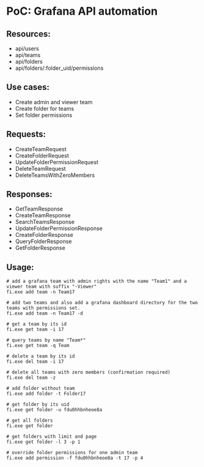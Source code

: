 # PoC: Grafana API automation

## Resources:

- api/users
- api/teams
- api/folders
- api/folders/:folder_uid/permissions

## Use cases:

- Create admin and viewer team
- Create folder for teams
- Set folder permissions

## Requests:

- CreateTeamRequest
- CreateFolderRequest
- UpdateFolderPermissionRequest
- DeleteTeamRequest
- DeleteTeamsWithZeroMembers

## Responses:

- GetTeamResponse
- CreateTeamResponse
- SearchTeamsResponse
- UpdateFolderPermissionResponse
- CreateFolderResponse
- QueryFolderResponse
- GetFolderResponse

## Usage:

````shell
# add a grafana team with admin rights with the name "Team1" and a viewer team with suffix "-Viewer"
fi.exe add team -n Team17

# add two teams and also add a grafana dashboard directory for the two teams with permissions set.
fi.exe add team -n Team17 -d

# get a team by its id
fi.exe get team -i 17

# query teams by name "Team*"
fi.exe get team -q Team

# delete a team by its id
fi.exe del team -i 17

# delete all teams with zero members (confirmation required)
fi.exe del team -z

# add folder without team
fi.exe add folder -t Folder17

# get folder by its uid
fi.exe get folder -u fdu0hhbnheoe8a

# get all folders
fi.exe get folder

# get folders with limit and page 
fi.exe get folder -l 3 -p 1

# override folder permissions for one admin team
fi.exe add permission -f fdu0hhbnheoe8a -t 17 -p 4 
````